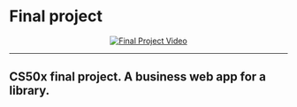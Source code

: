 # Final project

<p align="center">
  <a href="https://www.youtube.com/watch?v=42CYYqUiFeI">
    <img src="http://img.youtube.com/vi/42CYYqUiFeI/0.jpg" alt="Final Project Video">
  </a>
</p>

---
CS50x final project. A business web app for a library.
---
